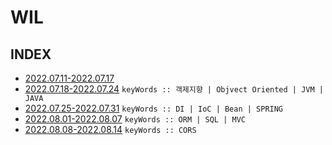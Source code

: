 # WIL

## INDEX

- [2022.07.11-2022.07.17](https://github.com/projectmiluju/WIL/tree/main/20220711~20220717)
- [2022.07.18-2022.07.24](https://github.com/projectmiluju/WIL/tree/main/20220718~20220724) 
`keyWords :: 객제지향 | Objvect Oriented | JVM | JAVA`
- [2022.07.25-2022.07.31](https://github.com/projectmiluju/WIL/tree/main/20220725~20220731)
`keyWords :: DI | IoC | Bean | SPRING`
- [2022.08.01-2022.08.07](https://github.com/projectmiluju/WIL/tree/main/20220801~20220807)
`keyWords :: ORM | SQL | MVC `
- [2022.08.08-2022.08.14](https://github.com/projectmiluju/WIL/tree/main/20220808~20220814)
  `keyWords :: CORS`